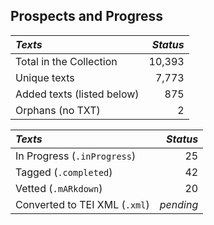 ## Prospects and Progress

| *Texts* | *Status* |
|:--- | ------:|
| Total in the Collection | 10,393 |
| Unique texts | 7,773 |
| Added texts (listed below) | 875 |
| Orphans (no TXT) | 2 |

| *Texts* | *Status* |
|:--- | ------:|
| In Progress (`.inProgress`) | 25 |
| Tagged (`.completed`) | 42 |
| Vetted (`.mARkdown`) | 20 |
| Converted to TEI XML  (`.xml`) | _pending_ |

